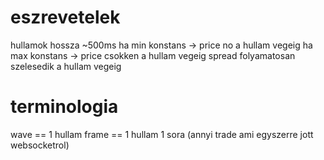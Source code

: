 # eszrevetelek

hullamok hossza ~500ms
ha min konstans -> price no a hullam vegeig
ha max konstans -> price csokken a hullam vegeig
spread folyamatosan szelesedik a hullam vegeig

# terminologia
wave == 1 hullam
frame == 1 hullam 1 sora (annyi trade ami egyszerre jott websocketrol)
